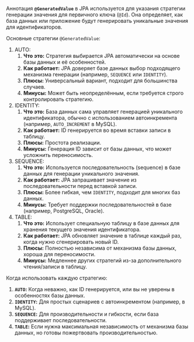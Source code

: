 Аннотация **`@GeneratedValue`** в JPA используется для указания стратегии генерации значения для первичного ключа (`@Id`). Она определяет, как база данных или приложение будут генерировать уникальные значения для идентификаторов.

Основные стратегии `@GeneratedValue`:
1. AUTO:
	1) **Что это:** Стратегия выбирается JPA автоматически на основе базы данных и её особенностей.
	2) **Как работает:** JPA доверяет базе данных выбор подходящего механизма генерации (например, `SEQUENCE` или `IDENTITY`).
	3) **Плюсы:** Универсальный вариант, подходит для большинства случаев.
	4) **Минусы:** Может быть неопределённым, если требуется строго контролировать стратегию.
2. IDENTITY:
	1) **Что это:** База данных сама управляет генерацией уникального идентификатора, обычно с использованием автоинкремента (например, `AUTO_INCREMENT` в MySQL).
	2) **Как работает:** ID генерируется во время вставки записи в таблицу.
	3) **Плюсы:** Простота реализации.
	4) **Минусы:** Генерация ID зависит от базы данных, что может усложнить переносимость.
3. SEQUENCE:
	1) **Что это:** Используется последовательность (sequence) в базе данных для генерации уникального значения.
	2) **Как работает:** JPA запрашивает значение из последовательности перед вставкой записи.
	3) **Плюсы:** Более гибкая, чем `IDENTITY`, подходит для многих баз данных.
	4) **Минусы:** Требует поддержки последовательностей в базе (например, PostgreSQL, Oracle).
4. TABLE:
	1) **Что это:** Использует специальную таблицу в базе данных для хранения текущего значения идентификатора.
	2) **Как работает:** JPA обновляет значение в таблице каждый раз, когда нужно сгенерировать новый ID.
	3) **Плюсы:** Полностью независима от механизма базы данных, хороша для переносимости.
	4) **Минусы:** Медленнее других стратегий из-за дополнительного чтения/записи в таблицу.

Когда использовать каждую стратегию:
1. **`AUTO`:** Когда неважно, как ID генерируется, или вы не уверены в особенностях базы данных.
2. **`IDENTITY`:** Для простых сценариев с автоинкрементом (например, в MySQL).
3. **`SEQUENCE`:** Для производительности и гибкости, если база поддерживает последовательности.
4. **`TABLE`:** Если нужна максимальная независимость от механизма базы данных, но готовы пожертвовать производительностью.